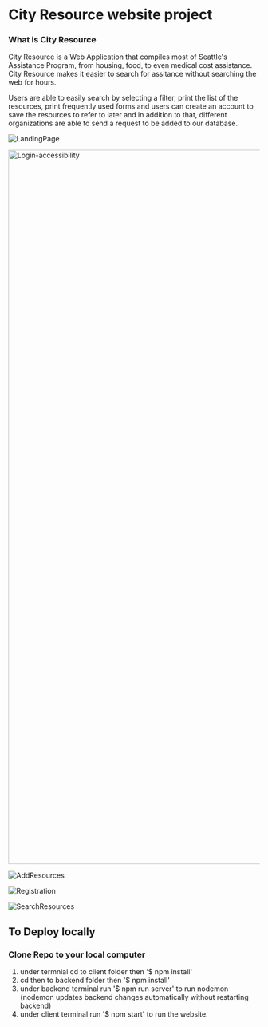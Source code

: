 # City Resource website project

### What is City Resource
City Resource is a Web Application that compiles most of Seattle's Assistance Program, from housing, food, to even medical cost assistance. City Resource makes it easier to search for assitance without searching the web for hours.

Users are able to easily search by selecting a filter, print the list of the resources, print frequently used forms and users can create an account to save the resources to refer to later and in addition to that, different organizations are able to send a request to be added to our database.


![LandingPage](https://user-images.githubusercontent.com/57070340/135529323-9cebcdc2-fa92-4ec1-906e-18010ec5676c.png)

<img width="1431" alt="Login-accessibility" src="https://user-images.githubusercontent.com/57070340/135529617-42e57ba2-6a4a-48c5-8e89-3061510ec93e.png">

![AddResources](https://user-images.githubusercontent.com/57070340/135529447-d81e94e6-acf9-4e21-852c-8b6da0d221be.png)

![Registration](https://user-images.githubusercontent.com/57070340/135529558-f017268f-4aa6-4fd6-ae80-dd75e2e87151.png)

![SearchResources](https://user-images.githubusercontent.com/57070340/135529583-76fe7894-4adf-4fb5-a011-c96aab1daff0.png)

## To Deploy locally

### Clone Repo to your local computer
1. under termnial cd to client folder then '$ npm install'
2. cd then to backend folder then '$ npm install'
3. under backend terminal run '$ npm run server' to run nodemon (nodemon updates backend changes automatically without restarting backend)
4. under client terminal run '$ npm start' to run the website.

